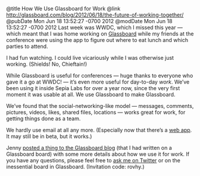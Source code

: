 @title How We Use Glassboard for Work
@link http://glassboard.com/blog/2012/06/18/the-future-of-working-together/
@pubDate Mon Jun 18 13:52:27 -0700 2012
@modDate Mon Jun 18 13:52:27 -0700 2012
Last week was WWDC, which I missed this year — which meant that I was home working on <a href="http://glassboard.com/">Glassboard</a> while my friends at the conference were using the app to figure out where to eat lunch and which parties to attend.

I had fun watching. I could live vicariously while I was otherwise just working. (Shields! No, Chieftain!)

While Glassboard is useful for conferences — huge thanks to everyone who gave it a go at WWDC! — it’s even more useful for day-to-day <em>work</em>. We’ve been using it inside Sepia Labs for over a year now, since the very first moment it was usable at all. We use Glassboard to make Glassboard.

We’ve found that the social-networking-like model — messages, comments, pictures, videos, likes, shared files, locations — works great for work, for getting things done as a team.

We hardly use email at all any more. (Especially now that there’s a <a href="http://app.glassboard.com/">web app</a>. It may still be in beta, but it works.)

Jenny <a href="http://glassboard.com/blog/2012/06/18/the-future-of-working-together/">posted a thing to the Glassboard blog</a> (that I had written on a Glassboard board) with some more details about how we use it for work. If you have any questions, please feel free to <a href="http://twitter.com/brentsimmons">ask me on Twitter</a> or on the inessential board in Glassboard. (Invitation code: rovhy.)
